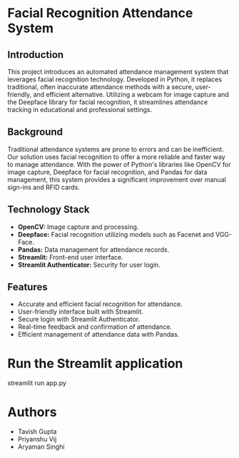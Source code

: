 # Facial Recognition Attendance System

## Introduction
This project introduces an automated attendance management system that leverages facial recognition technology. Developed in Python, it replaces traditional, often inaccurate attendance methods with a secure, user-friendly, and efficient alternative. Utilizing a webcam for image capture and the Deepface library for facial recognition, it streamlines attendance tracking in educational and professional settings.

## Background
Traditional attendance systems are prone to errors and can be inefficient. Our solution uses facial recognition to offer a more reliable and faster way to manage attendance. With the power of Python's libraries like OpenCV for image capture, Deepface for facial recognition, and Pandas for data management, this system provides a significant improvement over manual sign-ins and RFID cards.

## Technology Stack
- **OpenCV:** Image capture and processing.
- **Deepface:** Facial recognition utilizing models such as Facenet and VGG-Face.
- **Pandas:** Data management for attendance records.
- **Streamlit:** Front-end user interface.
- **Streamlit Authenticator:** Security for user login.

## Features
- Accurate and efficient facial recognition for attendance.
- User-friendly interface built with Streamlit.
- Secure login with Streamlit Authenticator.
- Real-time feedback and confirmation of attendance.
- Efficient management of attendance data with Pandas.

# Run the Streamlit application
streamlit run app.py

# Authors
- Tavish Gupta
- Priyanshu Vij
- Aryaman Singhi
